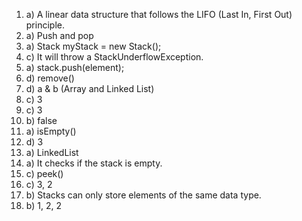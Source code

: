 1. a) A linear data structure that follows the LIFO (Last In, First Out) principle.
2. a) Push and pop
3. a) Stack myStack = new Stack();
4. c) It will throw a StackUnderflowException.
5. a) stack.push(element);
6. d) remove()
7. d) a & b (Array and Linked List)
8. c) 3
9. c) 3
10. b) false
11. a) isEmpty()
12. d) 3
13. a) LinkedList
14. a) It checks if the stack is empty.
15. c) peek()
16. c) 3, 2
17. b) Stacks can only store elements of the same data type.
18. b) 1, 2, 2
